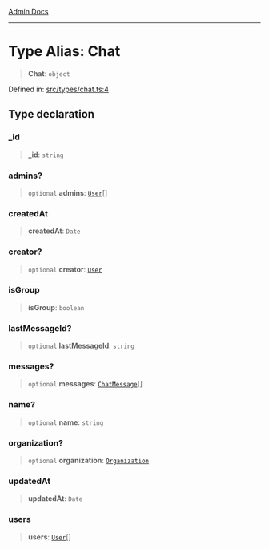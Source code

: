 [Admin Docs](/)

***

# Type Alias: Chat

> **Chat**: `object`

Defined in: [src/types/chat.ts:4](https://github.com/PalisadoesFoundation/talawa-admin/blob/main/src/types/chat.ts#L4)

## Type declaration

### \_id

> **\_id**: `string`

### admins?

> `optional` **admins**: [`User`](../../user/type-aliases/User.md)[]

### createdAt

> **createdAt**: `Date`

### creator?

> `optional` **creator**: [`User`](../../user/type-aliases/User.md)

### isGroup

> **isGroup**: `boolean`

### lastMessageId?

> `optional` **lastMessageId**: `string`

### messages?

> `optional` **messages**: [`ChatMessage`](ChatMessage.md)[]

### name?

> `optional` **name**: `string`

### organization?

> `optional` **organization**: [`Organization`](../../organization/type-aliases/Organization.md)

### updatedAt

> **updatedAt**: `Date`

### users

> **users**: [`User`](../../user/type-aliases/User.md)[]
